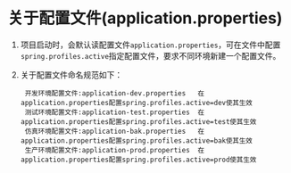 # 关于配置文件\(application.properties\)

1. 项目启动时，会默认读配置文件`application.properties`，可在文件中配置`spring.profiles.active`指定配置文件，要求不同环境新建一个配置文件。
2. 关于配置文件命名规范如下：

        开发环境配置文件:application-dev.properties   在application.properties配置spring.profiles.active=dev使其生效
        测试环境配置文件:application-test.properties  在application.properties配置spring.profiles.active=test使其生效
        仿真环境配置文件:application-bak.properties   在application.properties配置spring.profiles.active=bak使其生效
        生产环境配置文件:application-prod.properties  在application.properties配置spring.profiles.active=prod使其生效
